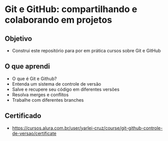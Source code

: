 # Git e GitHub: compartilhando e colaborando em projetos

## Objetivo
- Construi este repositório para por em prática cursos sobre Git e GitHub

## O que aprendi
- O que é Git e Github?
- Entenda um sistema de controle de versão
- Salve e recupere seu código em diferentes versões
- Resolva merges e conflitos
- Trabalhe com diferentes branches

## Certificado
- https://cursos.alura.com.br/user/yarlei-cruz/course/git-github-controle-de-versao/certificate
